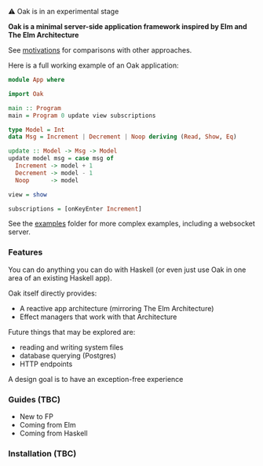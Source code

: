 
:warning: Oak is in an experimental stage

**Oak is a minimal server-side application framework inspired by Elm and The Elm Architecture**

See [motivations](docs/motivations.md) for comparisons with other approaches.

Here is a full working example of an Oak application:

```haskell
module App where

import Oak

main :: Program
main = Program 0 update view subscriptions

type Model = Int
data Msg = Increment | Decrement | Noop deriving (Read, Show, Eq)

update :: Model -> Msg -> Model
update model msg = case msg of
  Increment -> model + 1
  Decrement -> model - 1
  Noop      -> model

view = show

subscriptions = [onKeyEnter Increment]
```

See the [examples](examples) folder for more complex examples, including a websocket server.

### Features

You can do anything you can do with Haskell (or even just use Oak in one area of an existing Haskell app).

Oak itself directly provides:

- A reactive app architecture (mirroring The Elm Architecture)
- Effect managers that work with that Architecture

Future things that may be explored are:

- reading and writing system files
- database querying (Postgres)
- HTTP endpoints

A design goal is to have an exception-free experience

### Guides (TBC)

- New to FP
- Coming from Elm
- Coming from Haskell

### Installation (TBC)
